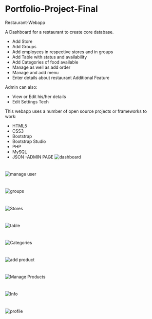# Portfolio-Project-Final
Restaurant-Webapp

A Dashboard for a restaurant to create core database.

 - Add Store
 - Add Groups
 - Add employees in respective stores and in groups
 - Add Table with status and availability
 - Add Categories of food available
 - Manage as well as add order
 - Manage and add menu
 - Enter details about restaurant
Additional Feature

Admin can also:

 - View or Edit his/her details
 - Edit Settings
Tech

This webapp uses a number of open source projects or frameworks to work:

 - HTML5
 - CSS3
 - Bootstrap
 - Bootstrap Studio
 - PHP
 - MySQL
 - JSON
 -ADMIN PAGE
![dashboard](https://user-images.githubusercontent.com/46291816/54878635-55316d00-4e55-11e9-9a50-8deb2fc95f60.png)
#
![manage user](https://user-images.githubusercontent.com/46291816/54878644-61b5c580-4e55-11e9-8012-69d94b886adb.png)
#
![groups](https://user-images.githubusercontent.com/46291816/54878649-71cda500-4e55-11e9-9bd1-de213ac1c670.png)
#
![Stores](https://user-images.githubusercontent.com/46291816/54878651-742fff00-4e55-11e9-8f16-18cfb3251a9a.png)
#
![table](https://user-images.githubusercontent.com/46291816/54878657-77c38600-4e55-11e9-9b4b-c63820c1ca62.png)
#
![Categories](https://user-images.githubusercontent.com/46291816/54878659-7b570d00-4e55-11e9-9e25-45267ab6ad1d.png)
#
![add product](https://user-images.githubusercontent.com/46291816/54878661-7db96700-4e55-11e9-9491-9c4435880d09.png)
#
![Manage Products](https://user-images.githubusercontent.com/46291816/54878662-81e58480-4e55-11e9-85af-d9f457bcee34.png)
#
![Info](https://user-images.githubusercontent.com/46291816/54878664-8ad65600-4e55-11e9-8e99-ae05f70b135f.png)
#
![profile](https://user-images.githubusercontent.com/46291816/54878666-8dd14680-4e55-11e9-9c7d-00857dc7ec10.png)
